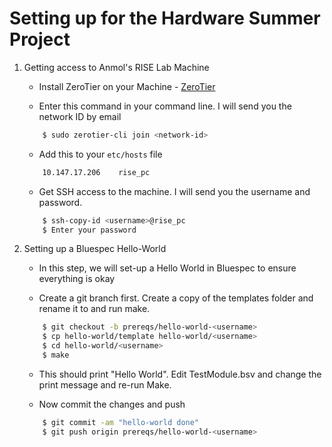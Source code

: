 Setting up for the Hardware Summer Project
==========================================

1. Getting access to Anmol's RISE Lab Machine
    - Install ZeroTier on your Machine - [ZeroTier](https://www.zerotier.com/download.shtml)
    
    - Enter this command in your command line. I will send you the network ID by email
    ```bash
        $ sudo zerotier-cli join <network-id>
    ```

    - Add this to your ```etc/hosts``` file
    ```bash
        10.147.17.206    rise_pc
    ```

    - Get SSH access to the machine. I will send you the username and password.
    ```bash
        $ ssh-copy-id <username>@rise_pc
        $ Enter your password
    ```

2. Setting up a Bluespec Hello-World
    - In this step, we will set-up a Hello World in Bluespec to ensure everything is okay
    
    - Create a git branch first. Create a copy of the templates folder and rename it to <username> and run make.
    ```bash
        $ git checkout -b prereqs/hello-world-<username>
        $ cp hello-world/template hello-world/<username>
        $ cd hello-world/<username>
        $ make
    ```

    - This should print "Hello World". Edit TestModule.bsv and change the print message and re-run Make.

    - Now commit the changes and push
    ```bash
        $ git commit -am "hello-world done"
        $ git push origin prereqs/hello-world-<username>
    ```
